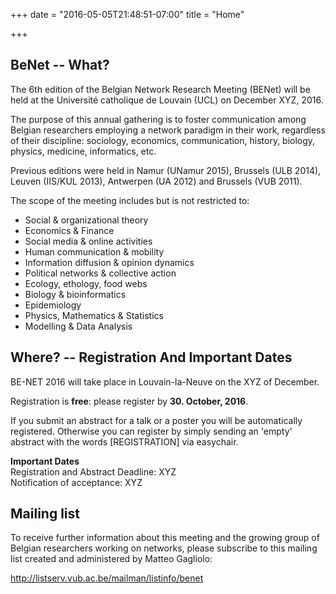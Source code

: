 +++
date = "2016-05-05T21:48:51-07:00"
title = "Home"

+++

BeNet -- What?
--------------
The 6th edition of the Belgian Network Research Meeting (BENet) will be held at the Université catholique de Louvain (UCL) on December XYZ, 2016.

The purpose of this annual gathering is to foster communication among Belgian researchers employing a network paradigm in their work, regardless of their discipline: sociology, economics, communication, history, biology, physics, medicine, informatics, etc.  

Previous editions were held in Namur (UNamur 2015), Brussels (ULB 2014), Leuven (IIS/KUL 2013), Antwerpen (UA 2012) and Brussels (VUB 2011).

The scope of the meeting includes but is not restricted to:

- Social & organizational theory
- Economics & Finance
- Social media & online activities
- Human communication & mobility
- Information diffusion & opinion dynamics
- Political networks & collective action
- Ecology, ethology, food webs
- Biology & bioinformatics
- Epidemiology
- Physics, Mathematics & Statistics
- Modelling & Data Analysis

Where? -- Registration And Important Dates
------------------------------------------
BE-NET 2016 will take place in Louvain-la-Neuve on the XYZ of December.

Registration is **free**: please register by **30. October, 2016**.

If you submit an abstract for a talk or a poster you will be automatically registered.
Otherwise you can register by simply sending an 'empty' abstract with the words [REGISTRATION] via easychair.

**Important Dates**  
Registration and Abstract Deadline: XYZ  
Notification of acceptance: XYZ


Mailing list
------------
To receive further information about this meeting and the growing group of Belgian researchers working on networks, please subscribe to this mailing list created and administered by Matteo Gagliolo:

http://listserv.vub.ac.be/mailman/listinfo/benet

